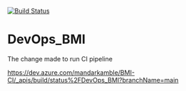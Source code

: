 [![Build Status](https://dev.azure.com/mandarkamble/BMI-CI/_apis/build/status%2FDevOps_BMI?branchName=main&jobName=Job)](https://dev.azure.com/mandarkamble/BMI-CI/_build/latest?definitionId=4&branchName=main)
# DevOps_BMI

The change made to run CI pipeline 

https://dev.azure.com/mandarkamble/BMI-CI/_apis/build/status%2FDevOps_BMI?branchName=main
